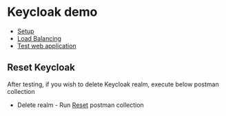 # Keycloak demo

* [Setup](SETUP.md)
* [Load Balancing](http_load_balancer/README.md)
* [Test web application](sample_webapp/README.md)

## Reset Keycloak
After testing, if you wish to delete Keycloak realm, execute below postman collection
* Delete realm - Run [Reset](postman/4_Reset.postman_collection.json) postman collection
